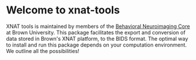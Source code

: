 # Welcome to xnat-tools

XNAT tools is maintained by members of the [Behavioral Neuroimaging Core](https://brown-bnc.github.io) at Brown University. This package facilitates the export and conversion of data stored in Brown's XNAT platform, to the BIDS format. The optimal way to install and run this package depends on your computation environment. We outline all the possibilities!